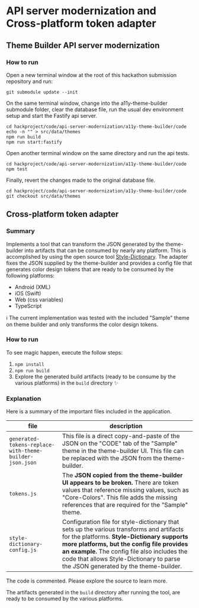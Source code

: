 # API server modernization and Cross-platform token adapter

## Theme Builder API server modernization

### How to run

Open a new terminal window at the root of this hackathon submission repository and run:

```shell
git submodule update --init
```

On the same terminal window, change into the a11y-theme-builder submodule folder, clear the database file, run the usual dev environment setup and start the Fastify api server.

```shell
cd hackproject/code/api-server-modernization/a11y-theme-builder/code
echo -n "" > src/data/themes
npm run build
npm run start:fastify
```

Open another terminal window on the same directory and run the api tests.

```shell
cd hackproject/code/api-server-modernization/a11y-theme-builder/code
npm test
```

Finally, revert the changes made to the original database file.

```shell
cd hackproject/code/api-server-modernization/a11y-theme-builder/code
git checkout src/data/themes
```

## Cross-platform token adapter

### Summary

Implements a tool that can transform the JSON generated by the theme-builder into artifacts that can be consumed by nearly any platform.
This is accomplished by using the open source tool [Style-Dictionary](https://amzn.github.io/style-dictionary/).
The adapter fixes the JSON supplied by the theme-builder and provides a config file that generates color design tokens that are ready to be consumed by the following platforms:

- Android (XML)
- iOS (Swift)
- Web (css variables)
- TypeScript

ℹ️ The current implementation was tested with the included "Sample" theme on theme builder and only transforms the color design tokens.

### How to run

To see magic happen, execute the follow steps:

1. `npm install`
1. `npm run build`
1. Explore the generated build artifacts (ready to be consume by the various platforms) in the `build` directory ✨

### Explanation

Here is a summary of the important files included in the application.

| file | description |
|-|-|
| `generated-tokens-replace-with-theme-builder-json.json` | This file is a direct copy-and-paste of the JSON on the "CODE" tab of the "Sample" theme in the theme-builder UI. This file can be replaced with the JSON from the theme-builder. |
| `tokens.js` | The **JSON copied from the theme-builder UI appears to be broken.** There are token values that reference missing values, such as "Core-Colors". This file adds the missing references that are required for the "Sample" theme. |
| `style-dictionary-config.js` | Configuration file for style-dictionary that sets up the various transforms and artifacts for the platforms. **Style-Dictionary supports more platforms, but the config file provides an example.** The config file also includes the code that allows Style-Dictionary to parse the JSON generated by the theme-builder. |

The code is commented. Please explore the source to learn more.

The artifacts generated in the `build` directory after running the tool, are ready to be consumed by the various platforms.